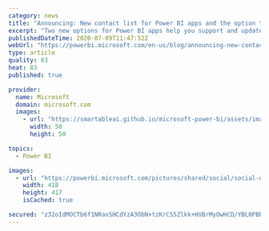 ```yaml
---
category: news
title: "Announcing: New contact list for Power BI apps and the option to allow contributors to update apps"
excerpt: "Two new options for Power BI apps help you support and update your apps more effectively. This blog explains how the new contact list of Power BI apps and option to let contributors update app content help you be more effective."
publishedDateTime: 2020-07-09T11:47:52Z
webUrl: "https://powerbi.microsoft.com/en-us/blog/announcing-new-contact-list-for-power-bi-apps-and-the-option-to-allow-contributors-to-update-apps/"
type: article
quality: 83
heat: 83
published: true

provider:
  name: Microsoft
  domain: microsoft.com
  images:
    - url: "https://smartableai.github.io/microsoft-power-bi/assets/images/organizations/microsoft.com-50x50.jpg"
      width: 50
      height: 50

topics:
  - Power BI

images:
  - url: "https://powerbi.microsoft.com/pictures/shared/social/social-default-image.png"
    width: 418
    height: 417
    isCached: true

secured: "z32oIdMOCTb6f1NRavSHCdYzA3ObN+tzKrCS5Zlkk+HVBrMyOwHCD/YBL0PBR0edig+YH+fhXD1vKCOyO5S2RXXBw2tJfHmFcx9QZmJ/dSyt7BsD1uHO8zgLLgcV1wy8Eh9MDTgegUTgDvU/rifcQvJY+F9Ks3QCMuCn+ehRhMQti5gyDXxPql6bIHR6Tq5SLsG/Wq5wAKiCQN/QCkCB3/aT/Z0rydmv1Vny95RgUDturyCRS9JaSqeZDLGpTMyNM91dWB3i3yHaOdlLTqvahZAgrIaCDM8DscYw8/79FusNuj3Pd74dvJUpk3erpH+55xYPvXGIE68Uq7IPxwg3Pw==;rZt/9fbr2BSp+HYlZPXPxw=="
---
```


